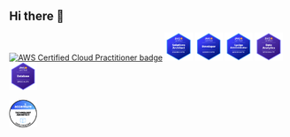 ## Hi there 👋

<!--
**cloud4dev/cloud4dev** is a ✨ _special_ ✨ repository because its `README.md` (this file) appears on your GitHub profile.

Here are some ideas to get you started:

- 🔭 I’m currently working on ...
- 🌱 I’m currently learning ...
- 👯 I’m looking to collaborate on ...
- 🤔 I’m looking for help with ...
- 💬 Ask me about ...
- 📫 How to reach me: ...
- 😄 Pronouns: ...
- ⚡ Fun fact: ...
-->

<a href="https://www.credly.com/badges/67281cce-d85d-4069-94f6-2575263b979a/public_url" title="AWS Certified Cloud Practitioner"><img src="/images/badge_AWS_Certified_ Cloud_Practiotioner.png" alt="AWS Certified Cloud Practitioner badge" width="10%" height="" /></a>
<a href="https://www.credly.com/badges/9f5a2091-ccc2-4c5f-bd83-0bc10d3769b9/public_url" title="AWS Certified Solutions Architect – Associate"><img src="/images/badge_AWS_Certified_Solutions_Architect_Associate.png" alt="AWS Certified Solutions Architect – Associate badge" width="10%" height="" /></a>
<a href="https://www.credly.com/badges/33ec748e-9c74-4114-8023-7cda244cca6e/public_url" title="AWS Certified Developer Architect – Associate"><img src="/images/badge_AWS_Certified_Developer_Associate.png" alt="AWS Certified Developer – Associate badge" width="10%" height="" /></a>
<a href="https://www.credly.com/badges/29e0e3bc-b3df-4a36-8661-fce8c15ceed1/public_url" title="AWS Certified SysOps Administrator – Associate"><img src="/images/badge_AWS_Certified_SysOps Administrator_Associate.png" alt="AWS Certified SysOps Administrator – Associate badge" width="10%" height="" /></a>
<a href="https://www.credly.com/badges/dcb3826f-bc32-4f3f-b90f-ccfeb449b586/public_url" title="AWS Certified Data Analytics – Specialty"><img src="/images/badge_AWS_Certified_Data_Analytics_Specialty.png" alt="AWS Certified Data Analytics – Specialty badge" width="10%" height="" /></a>
<a href="https://www.credly.com/badges/9df69fd0-a832-4df7-a850-473c040f0489/public_url" title="AWS Certified Database – Specialty"><img src="/images/badge_AWS_Certified_Database_Specialty.png" alt="AWS Certified Database – Specialty badge" width="10%" height="" /></a>

<a href="https://www.credly.com/badges/418ebe78-6cee-4c78-b89f-761cf323ad39/public_url" title="Technology Architect Certification"><img src="/images/badge_Technology_Architect_Certification.png" alt="Technology Architect Certification badge" width="10%" height="" /></a>
